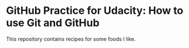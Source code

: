 # GitHub Practice for Udacity: How to use Git and GitHub

This repository contains recipes for some foods I like.
